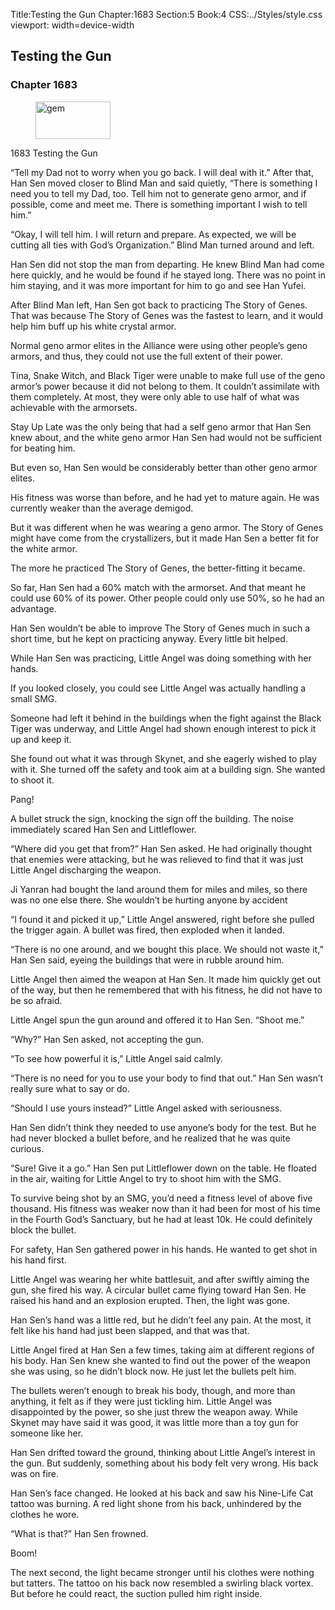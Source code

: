 Title:Testing the Gun 
Chapter:1683 
Section:5 
Book:4 
CSS:../Styles/style.css 
viewport: width=device-width
  
## Testing the Gun
### Chapter 1683
  
<figure>
	<img src="../Images/gem.gif" alt="gem" id="gem" width="120" height="60" />
</figure>
  

  
1683 Testing the Gun

“Tell my Dad not to worry when you go back. I will deal with it.” After that, Han Sen moved closer to Blind Man and said quietly, “There is something I need you to tell my Dad, too. Tell him not to generate geno armor, and if possible, come and meet me. There is something important I wish to tell him.”

“Okay, I will tell him. I will return and prepare. As expected, we will be cutting all ties with God’s Organization.” Blind Man turned around and left.

Han Sen did not stop the man from departing. He knew Blind Man had come here quickly, and he would be found if he stayed long. There was no point in him staying, and it was more important for him to go and see Han Yufei.

After Blind Man left, Han Sen got back to practicing The Story of Genes. That was because The Story of Genes was the fastest to learn, and it would help him buff up his white crystal armor.

Normal geno armor elites in the Alliance were using other people’s geno armors, and thus, they could not use the full extent of their power.

Tina, Snake Witch, and Black Tiger were unable to make full use of the geno armor’s power because it did not belong to them. It couldn’t assimilate with them completely. At most, they were only able to use half of what was achievable with the armorsets.

Stay Up Late was the only being that had a self geno armor that Han Sen knew about, and the white geno armor Han Sen had would not be sufficient for beating him.

But even so, Han Sen would be considerably better than other geno armor elites.

His fitness was worse than before, and he had yet to mature again. He was currently weaker than the average demigod.

But it was different when he was wearing a geno armor. The Story of Genes might have come from the crystallizers, but it made Han Sen a better fit for the white armor.

The more he practiced The Story of Genes, the better-fitting it became.

So far, Han Sen had a 60% match with the armorset. And that meant he could use 60% of its power. Other people could only use 50%, so he had an advantage.

Han Sen wouldn’t be able to improve The Story of Genes much in such a short time, but he kept on practicing anyway. Every little bit helped.

While Han Sen was practicing, Little Angel was doing something with her hands.

If you looked closely, you could see Little Angel was actually handling a small SMG.

Someone had left it behind in the buildings when the fight against the Black Tiger was underway, and Little Angel had shown enough interest to pick it up and keep it.

She found out what it was through Skynet, and she eagerly wished to play with it. She turned off the safety and took aim at a building sign. She wanted to shoot it.

Pang!

A bullet struck the sign, knocking the sign off the building. The noise immediately scared Han Sen and Littleflower.

“Where did you get that from?” Han Sen asked. He had originally thought that enemies were attacking, but he was relieved to find that it was just Little Angel discharging the weapon.

Ji Yanran had bought the land around them for miles and miles, so there was no one else there. She wouldn’t be hurting anyone by accident

“I found it and picked it up,” Little Angel answered, right before she pulled the trigger again. A bullet was fired, then exploded when it landed.

“There is no one around, and we bought this place. We should not waste it,” Han Sen said, eyeing the buildings that were in rubble around him.

Little Angel then aimed the weapon at Han Sen. It made him quickly get out of the way, but then he remembered that with his fitness, he did not have to be so afraid.

Little Angel spun the gun around and offered it to Han Sen. “Shoot me.”

“Why?” Han Sen asked, not accepting the gun.

“To see how powerful it is,” Little Angel said calmly.

“There is no need for you to use your body to find that out.” Han Sen wasn’t really sure what to say or do.

“Should I use yours instead?” Little Angel asked with seriousness.

Han Sen didn’t think they needed to use anyone’s body for the test. But he had never blocked a bullet before, and he realized that he was quite curious.

“Sure! Give it a go.” Han Sen put Littleflower down on the table. He floated in the air, waiting for Little Angel to try to shoot him with the SMG.

To survive being shot by an SMG, you’d need a fitness level of above five thousand. His fitness was weaker now than it had been for most of his time in the Fourth God’s Sanctuary, but he had at least 10k. He could definitely block the bullet.

For safety, Han Sen gathered power in his hands. He wanted to get shot in his hand first.

Little Angel was wearing her white battlesuit, and after swiftly aiming the gun, she fired his way. A circular bullet came flying toward Han Sen. He raised his hand and an explosion erupted. Then, the light was gone.

Han Sen’s hand was a little red, but he didn’t feel any pain. At the most, it felt like his hand had just been slapped, and that was that.

Little Angel fired at Han Sen a few times, taking aim at different regions of his body. Han Sen knew she wanted to find out the power of the weapon she was using, so he didn’t block now. He just let the bullets pelt him.

The bullets weren’t enough to break his body, though, and more than anything, it felt as if they were just tickling him. Little Angel was disappointed by the power, so she just threw the weapon away. While Skynet may have said it was good, it was little more than a toy gun for someone like her.

Han Sen drifted toward the ground, thinking about Little Angel’s interest in the gun. But suddenly, something about his body felt very wrong. His back was on fire.

Han Sen’s face changed. He looked at his back and saw his Nine-Life Cat tattoo was burning. A red light shone from his back, unhindered by the clothes he wore.

“What is that?” Han Sen frowned.

Boom!

The next second, the light became stronger until his clothes were nothing but tatters. The tattoo on his back now resembled a swirling black vortex. But before he could react, the suction pulled him right inside.